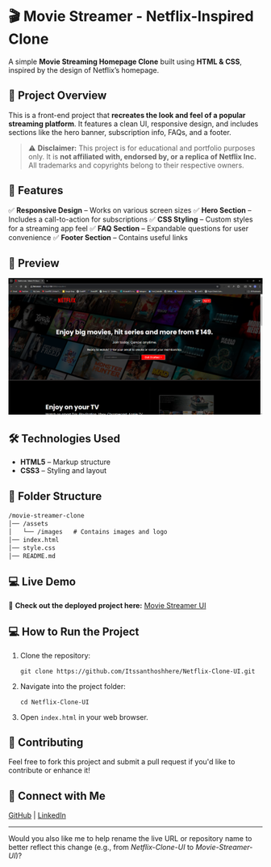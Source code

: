 
# 🎬 Movie Streamer - Netflix-Inspired Clone

A simple **Movie Streaming Homepage Clone** built using **HTML & CSS**, inspired by the design of Netflix’s homepage.

## 🚀 Project Overview

This is a front-end project that **recreates the look and feel of a popular streaming platform**. It features a clean UI, responsive design, and includes sections like the hero banner, subscription info, FAQs, and a footer.

> ⚠️ **Disclaimer:** This project is for educational and portfolio purposes only. It is **not affiliated with, endorsed by, or a replica of Netflix Inc.** All trademarks and copyrights belong to their respective owners.

## 🌟 Features

✅ **Responsive Design** – Works on various screen sizes
✅ **Hero Section** – Includes a call-to-action for subscriptions
✅ **CSS Styling** – Custom styles for a streaming app feel
✅ **FAQ Section** – Expandable questions for user convenience
✅ **Footer Section** – Contains useful links

## 📸 Preview

![Screenshot of Movie Streamer Clone](assets/images/preview.png)

## 🛠️ Technologies Used

* **HTML5** – Markup structure
* **CSS3** – Styling and layout

## 📂 Folder Structure

```
/movie-streamer-clone  
│── /assets  
│   └── /images   # Contains images and logo  
│── index.html  
│── style.css  
│── README.md  
```

## 💻 Live Demo

🔗 **Check out the deployed project here:** [Movie Streamer UI](https://movie-streamer-clone-6usu84kg4-santhoshs-projects-3ac808c1.vercel.app/)

## 💻 How to Run the Project

1. Clone the repository:

   ```
   git clone https://github.com/Itssanthoshhere/Netflix-Clone-UI.git
   ```
2. Navigate into the project folder:

   ```
   cd Netflix-Clone-UI
   ```
3. Open `index.html` in your web browser.

## 🤝 Contributing

Feel free to fork this project and submit a pull request if you'd like to contribute or enhance it!

## 📩 Connect with Me

[GitHub](https://github.com/Itssanthoshhere) | [LinkedIn](https://linkedin.com/in/thesanthoshvs)

---

Would you also like me to help rename the live URL or repository name to better reflect this change (e.g., from *Netflix-Clone-UI* to *Movie-Streamer-UI*)?
